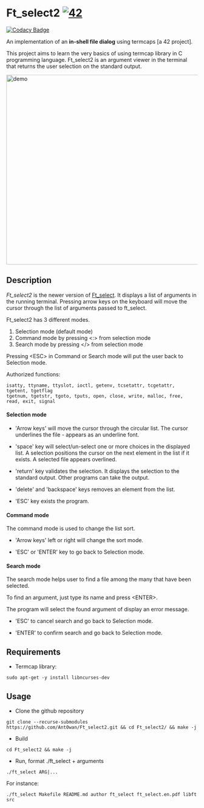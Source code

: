 # Ft\_select2 [![42](https://i.imgur.com/9NXfcit.jpg)](i.imgur.com/9NXfcit.jpg)

[![Codacy Badge](https://app.codacy.com/project/badge/Grade/b6363ce6cf4a418887bb63736a5eccb8)](https://www.codacy.com/manual/antoinepaulbarthelemy/Ft_select2?utm_source=github.com&amp;utm_medium=referral&amp;utm_content=Ant0wan/Ft_select2&amp;utm_campaign=Badge_Grade)

An implementation of an **in-shell file dialog** using termcaps [a 42 project].

This project aims to learn the very basics of using termcap library in C programming language.
Ft\_select2 is an argument viewer in the terminal that returns the user selection on the standard output.

<img src="https://i.imgur.com/BHfhj0n.gif" alt="demo" width="800" height="500">

## Description

*Ft_select2* is the newer version of [Ft\_select](https://github.com/Ant0wan/Ft_select). It displays a list of arguments in the running terminal. Pressing arrow keys on the keyboard will move the cursor through the list of arguments passed to ft\_select.

Ft\_select2 has 3 different modes.

1. Selection mode (default mode)
2. Command mode by pressing <:> from selection mode
3. Search mode by pressing <\/> from selection mode

Pressing \<ESC\> in Command or Search mode will put the user back to Selection mode.

Authorized functions:

```shell=
isatty, ttyname, ttyslot, ioctl, getenv, tcsetattr, tcgetattr, tgetent, tgetflag
tgetnum, tgetstr, tgoto, tputs, open, close, write, malloc, free, read, exit, signal
```

#### Selection mode

- 'Arrow keys' will move the cursor through the circular list. The cursor underlines the file - appears as an underline font.

- 'space' key will select/un-select one or more choices in the displayed list. A selection positions the cursor on the next element in the list if it exists. A selected file appears overlined.

- 'return' key validates the selection. It displays the selection to the standard output. Other programs can take the output.

- 'delete' and 'backspace' keys removes an element from the list.

- 'ESC' key exists the program.


#### Command mode

The command mode is used to change the list sort.

- 'Arrow keys' left or right will change the sort mode.

- 'ESC' or 'ENTER' key to go back to Selection mode.


#### Search mode

The search mode helps user to find a file among the many that have been selected.

To find an argument, just type its name and press \<ENTER\>.

The program will select the found argument of display an error message.

- 'ESC' to cancel search and go back to Selection mode.

- 'ENTER' to confirm search and go back to Selection mode.




## Requirements

- Termcap library:

```shell=
sudo apt-get -y install libncurses-dev
```



## Usage

- Clone the github repository

```shell=
git clone --recurse-submodules https://github.com/Ant0wan/Ft_select2.git && cd Ft_select2/ && make -j
```

- Build

```shell=
cd Ft_select2 && make -j
```

- Run, format ./ft_select + arguments

```shell=
./ft_select ARG|...
```
For instance:

```shell=
./ft_select Makefile README.md author ft_select ft_select.en.pdf libft src
```
